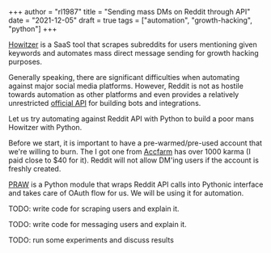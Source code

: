+++
author = "rl1987"
title = "Sending mass DMs on Reddit through API"
date = "2021-12-05"
draft = true
tags = ["automation", "growth-hacking", "python"]
+++

[Howitzer](https://howitzer.co/) is a SaaS tool that scrapes subreddits for users mentioning given keywords and automates mass
direct message sending for growth hacking purposes. 

Generally speaking, there are significant difficulties when automating against major social media platforms. However, Reddit
is not as hostile towards automation as other platforms and even provides a relatively unrestricted 
[official API](https://www.reddit.com/dev/api/) for building bots and integrations.

Let us try automating against Reddit API with Python to build a poor mans Howitzer with Python.

Before we start, it is important to have a pre-warmed/pre-used account that we're willing to burn. The I got one from 
[Accfarm](https://accfarm.com/buy-reddit-accounts/softreg-reddit-accounts) has over 1000 karma (I paid close to
$40 for it). Reddit will not allow DM'ing users if the account is freshly created.

[PRAW](https://praw.readthedocs.io/en/stable/index.html) is a Python module that wraps Reddit API calls into Pythonic
interface and takes care of OAuth flow for us. We will be using it for automation.

TODO: write code for scraping users and explain it.

TODO: write code for messaging users and explain it.

TODO: run some experiments and discuss results 

